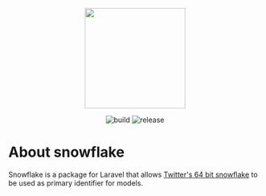 <p align="center">
    <a href="https://github.com/JakyeRU/snowflake" target="_blank">
        <img src="https://raw.githubusercontent.com/JakyeRU/snowflake/main/Snowflake-logos_transparent.png" height=200>
    </a>
</p>

<p align="center">
    <img src="https://img.shields.io/github/workflow/status/JakyeRU/snowflake/Run%20tests?style=for-the-badge" alt="build">
    <img src="https://img.shields.io/github/v/release/JakyeRU/snowflake?color=blue&style=for-the-badge" alt="release">
</p>

# About snowflake
Snowflake is a package for Laravel that allows <a href="https://en.wikipedia.org/wiki/Snowflake_ID" target="_blank">Twitter's 64 bit snowflake</a> to be used as primary identifier for models.
